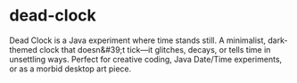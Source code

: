 # dead-clock
Dead Clock is a Java experiment where time stands still. A minimalist, dark-themed clock that doesn&amp;#39;t tick—it glitches, decays, or tells time in unsettling ways. Perfect for creative coding, Java Date/Time experiments, or as a morbid desktop art piece.
